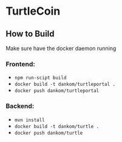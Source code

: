 # TurtleCoin
## How to Build  
Make sure have the docker daemon running
### Frontend:  
* ``npm run-scipt build``
* ``docker build -t dankom/turtleportal .``
* ``docker push dankom/turtleportal``  
### Backend:  
* ``mvn install``
* ``docker build -t dankom/turtle .``
* ``docker push dankom/turtle``
